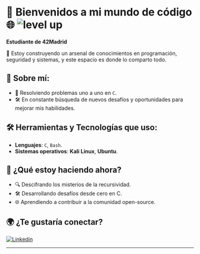 # 🚀 Bienvenidos a mi mundo de código 🌐 ![level up](https://github.com/user-attachments/assets/06fe45a6-97a8-4852-ab3f-7de76ace6651)


**Estudiante de 42Madrid**

👾 Estoy construyendo un arsenal de conocimientos en programación, seguridad y sistemas, y este espacio es donde lo comparto todo.

## 🌟 Sobre mí:
- 🧠 Resolviendo problemas uno a uno en `C`.
- 🛠️ En constante búsqueda de nuevos desafíos y oportunidades para mejorar mis habilidades.

## 🛠️ Herramientas y Tecnologías que uso:
- **Lenguajes**: `C`, `Bash`.
- **Sistemas operativos**: **Kali Linux**, **Ubuntu**.

## 🌱 ¿Qué estoy haciendo ahora?
- 🔍 Descifrando los misterios de la recursividad.
- 🛠️ Desarrollando desafíos desde cero en C.
- 🌐 Aprendiendo a contribuir a la comunidad open-source.


## 🌍 ¿Te gustaría conectar?
[![Linkedin](https://img.shields.io/badge/LinkedIn-0077B5?style=for-the-badge&logo=linkedin&logoColor=white)](https://www.linkedin.com/in/ariel-arcos-3731a5254/)

---
